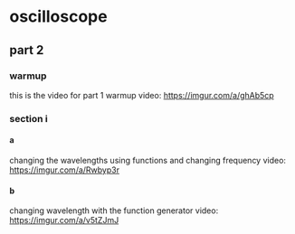 # oscilloscope 


## part 2
### warmup 
this is the video for part 1 warmup
video: https://imgur.com/a/ghAb5cp
### section i 
#### a 
changing the wavelengths using functions and changing frequency
video: https://imgur.com/a/Rwbyp3r

#### b
changing wavelength with the function generator
video: https://imgur.com/a/v5tZJmJ
